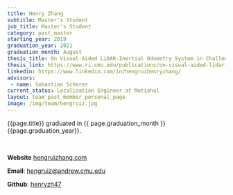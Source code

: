 ```yaml
---
title: Henry Zhang
subtitle: Master's Student
job_title: Master's Student
category: past_master
starting_year: 2019
graduation_year: 2021
graduation_month: August
thesis_title: On Visual-Aided LiDAR-Inertial Odometry System in Challenging Subterranean Environments
thesis_link: https://www.ri.cmu.edu/publications/on-visual-aided-lidar-inertial-odometry-system-in-challenging-subterranean-environments/
linkedin: https://www.linkedin.com/in/hengruihenryzhang/
advisors:
 - name: Sebastian Scherer
current_status: Localization Engineer at Motional
layout: team_past_member_personal_page
image: /img/team/hengruiz.jpg
---
```


{{page.title}} graduated in {{ page.graduation_month }} {{page.graduation_year}}.

<br>

**Website** [hengruizhang.com](https://hengruizhang.com)

**Email**: hengruiz@andrew.cmu.edu

**Github**: [henryzh47](https://github.com/HenryZh47)
